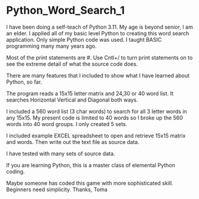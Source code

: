 # Python_Word_Search_1

I have been doing a self-teach of Python 3.11.
My age is beyond senior, I am an elder.
I applied all of my basic level Python to creating
  this word search application.  Only simple Python
  code was used. 
I taught BASIC programming many many years ago.

Most of the print statements are #. 
Use Cntl+/ to turn print statements on to see the
extreme detail of what the source code does.

There are many features that I included to 
show what I have learned about Python, so far.

The program reads a 15x15 letter matrix and
24,30 or 40 word list.  It searches
Horizontal Vertical and Diagonal both ways.

I included a 560 word list (3 char words) to
search for all 3 letter words in any 15x15.
My present code is limited to 40 words so 
I broke up the 560 words into 40 word groups.
I only created 5 sets. 

I included example EXCEL spreadsheet to open 
and retrieve 15x15 matrix and words. Then
write out the text file as source data.

I have tested with many sets of source data.

If you are learning Python, this is a master
class of elemental Python coding.  

Maybe someone has coded this game with more
sophisticated skill.  Beginners need simplicity.
Thanks, 
Toma


